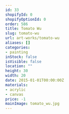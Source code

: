 ```yaml
---
id: 33
shopifyId: 0
shopifyOptionId: 0
order: 586
title: Tomato Wu
slug: tomato-wu
url: art-works/tomato-wu
aliases: []
categories:
- painting
inStock: false
isVisible: false
location: ""
height: 30
width: 20
date: 2015-01-01T00:00:00Z
materials:
- acrylic
- canvas
price: -1
mainImage: tomato_wu.jpg
---
```

